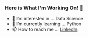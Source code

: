### Here is What I'm Working On! 👋

- 👀 I’m interested in ... Data Science
- 🌱 I’m currently learning ... Python
- 📫 How to reach me ... [LinkedIn](https://www.linkedin.com/in/nigel-clinton/)
